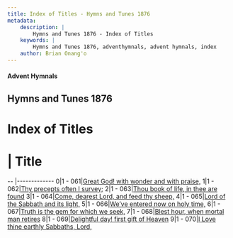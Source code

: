```yaml
---
title: Index of Titles - Hymns and Tunes 1876
metadata:
    description: |
        Hymns and Tunes 1876 - Index of Titles
    keywords: |
        Hymns and Tunes 1876, adventhymnals, advent hymnals, index
    author: Brian Onang'o
---
```


#### Advent Hymnals

## Hymns and Tunes 1876

# Index of Titles
# | Title                        
-- |-------------
0|1 - 061|[Great God! with wonder and with praise,](/001-100/061-070/01.Great-God!-with-wonder-and-with-praise,)
1|1 - 062|[Thy precepts often I survey;](/001-100/061-070/02.Thy-precepts-often-I-survey;)
2|1 - 063|[Thou book of life, in thee are found](/001-100/061-070/03.Thou-book-of-life,-in-thee-are-found)
3|1 - 064|[Come, dearest Lord, and feed thy sheep,](/001-100/061-070/04.Come,-dearest-Lord,-and-feed-thy-sheep,)
4|1 - 065|[Lord of the Sabbath and its light,](/001-100/061-070/05.Lord-of-the-Sabbath-and-its-light,)
5|1 - 066|[We’ve entered now on holy time,](/001-100/061-070/06.We’ve-entered-now-on-holy-time,)
6|1 - 067|[Truth is the gem for which we seek,](/001-100/061-070/07.Truth-is-the-gem-for-which-we-seek,)
7|1 - 068|[Blest hour, when mortal man retires](/001-100/061-070/08.Blest-hour,-when-mortal-man-retires)
8|1 - 069|[Delightful day! first gift of Heaven](/001-100/061-070/09.Delightful-day!-first-gift-of-Heaven)
9|1 - 070|[I Love thine earthly Sabbaths, Lord,](/001-100/061-070/10.I-Love-thine-earthly-Sabbaths,-Lord,)